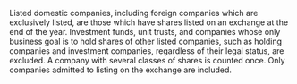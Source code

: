 Listed domestic companies, including foreign companies which are exclusively listed, are those which have shares listed on an exchange at the end of the year. Investment funds, unit trusts, and companies whose only business goal is to hold shares of other listed companies, such as holding companies and investment companies, regardless of their legal status, are excluded. A company with several classes of shares is counted once. Only companies admitted to listing on the exchange are included.